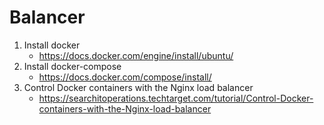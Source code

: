 # Balancer

1. Install docker
    - https://docs.docker.com/engine/install/ubuntu/
2. Install docker-compose
    - https://docs.docker.com/compose/install/
3. Control Docker containers with the Nginx load balancer
    - https://searchitoperations.techtarget.com/tutorial/Control-Docker-containers-with-the-Nginx-load-balancer
